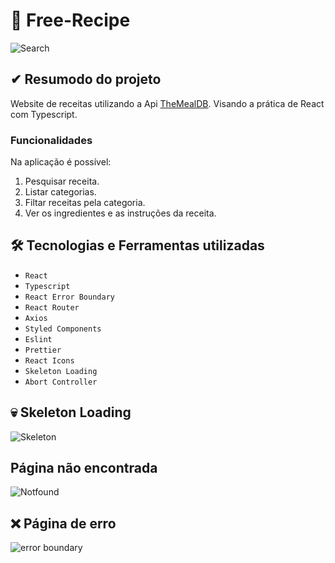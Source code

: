 # 🍴 Free-Recipe
![Search](https://github.com/Yuji-Guilherme/Food-Recipe/assets/102609444/cf0dfb11-abfe-44e3-9bfb-6b65f539854e)

## ✔ Resumodo do projeto
Website de receitas utilizando a Api [TheMealDB](https://themealdb.com/api.php). Visando a prática de React com Typescript.

### Funcionalidades
Na aplicação é possível:
1. Pesquisar receita.
2. Listar categorias.
3. Filtar receitas pela categoria.
4. Ver os ingredientes e as instruções da receita.

## 🛠 Tecnologias e Ferramentas utilizadas
- ``React``
- ``Typescript``
- ``React Error Boundary``
- ``React Router``
- ``Axios``
- ``Styled Components``
- ``Eslint``
- ``Prettier``
- ``React Icons``
- ``Skeleton Loading``
- ``Abort Controller``

## 💀 Skeleton Loading
![Skeleton](https://github.com/Yuji-Guilherme/Food-Recipe/assets/102609444/260c8d0b-5f4c-4316-b459-fb3fab39254c)

## Página não encontrada
![Notfound](https://github.com/Yuji-Guilherme/Food-Recipe/assets/102609444/1c7bbcb3-4712-4485-a5a3-33698b561a8f)

## ❌ Página de erro
![error boundary](https://github.com/Yuji-Guilherme/Food-Recipe/assets/102609444/0aa3182c-e808-43cf-97ff-0434de2120c6)
